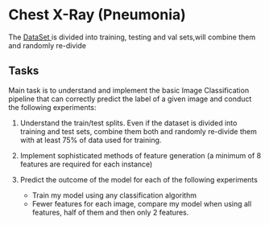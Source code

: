# Chest X-Ray (Pneumonia)

   The [ DataSet ](https://www.kaggle.com/code/abhiramakrishna/20bd1a6691-chest-x-rayclassification-pneumonia/data) is divided into training, testing and val sets,will combine them and randomly re-divide

## Tasks
   Main task is to understand and implement the basic Image Classification
   pipeline that can correctly predict the label of a given image and conduct the
   following experiments:

1. Understand the train/test splits. Even if the dataset is divided into
training and test sets, combine them both and randomly re-divide them
with at least 75% of data used for training. 

2. Implement sophisticated methods of feature generation (a minimum of 8
features are required for each instance)

3. Predict the outcome of the model for each of the following experiments
   - Train my model using any classification algorithm
   - Fewer features for each image, compare my model when using all features, half of them and then only 2 features.
